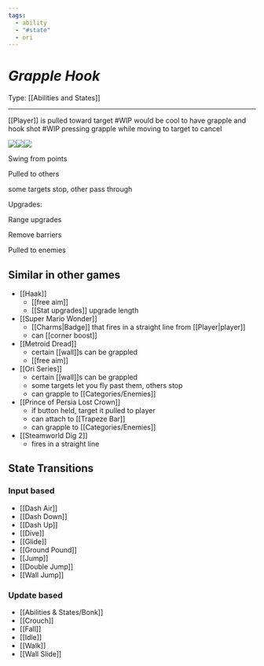 ```yaml
---
tags:
  - ability
  - "#state"
  - ori
---
```

# _Grapple Hook_

Type: [[Abilities and States]]

----


[[Player]] is pulled toward target
#WIP would be cool to have grapple and hook shot
#WIP pressing grapple while moving to target to cancel

![](https://lh7-us.googleusercontent.com/ND6uL6_OZBUEZX_USjwBxC7fuqt-joEpVCNMzWQ8rc8OzYW4JX_S1AKNGDMN-lJbxf65pyXdgPnfKqdbpGx4kJpL8G3LDDJ0FjpvmXviLCRcvkiYh_K_AFwUcS4fVIODPb5JwrN-Ui54P5HvtGCl5Vs)![](https://lh7-us.googleusercontent.com/bfL4cSyWbUeBjO2uPkW63NTy4ZMznCm1YfNq0Qg7YnHMMtMRR7WOY7zeeJeWj4HrWcSRSjLE-0XOhMDINxkPBr-P-yf_VUWjC9CrArEerMq_7CFXX2ROlFLwKnlgIe7Xi2YfoPfH54-sPJFzHPNvy3E)![](https://lh7-us.googleusercontent.com/_BkMmAwDHM1FluOWC-n4sHtblIodnSlnhoZgnd84ICFOrU0R6tdI3oBGmSWdtAIG3idnHi8AkNkI63ct3TKgltJZIvc6y74zOxdDKVw2YYM_UGj7CJmfytAlmouAyAGptJcgRd1XjcsQJe1ExAVDEYY)

Swing from points

Pulled to others

some targets stop, other pass through

Upgrades:

Range upgrades

Remove barriers

Pulled to enemies




## Similar in other games

* [[Haak]]
	* [[free aim]]
	* [[Stat upgrades]] upgrade length
* [[Super Mario Wonder]]
	* [[Charms|Badge]] that fires in a straight line from [[Player|player]] 
	* can [[corner boost]]
* [[Metroid Dread]]
	* certain [[wall]]s can be grappled
	* [[free aim]]
* [[Ori Series]]
	* certain [[wall]]s can be grappled
	* some targets let you fly past them, others stop 
	* can grapple to [[Categories/Enemies]]
* [[Prince of Persia Lost Crown]]
	* if button held, target it pulled to player
	* can attach to [[Trapeze Bar]]
	* can grapple to [[Categories/Enemies]]
* [[Steamworld Dig 2]]
	* fires in a straight line


## State Transitions

### Input based

* [[Dash Air]]
* [[Dash Down]]
* [[Dash Up]]
* [[Dive]]
* [[Glide]]
* [[Ground Pound]]
* [[Jump]]
* [[Double Jump]]
* [[Wall Jump]]

### Update based

* [[Abilities & States/Bonk]]
* [[Crouch]]
* [[Fall]]
* [[Idle]]
* [[Walk]]
* [[Wall Slide]]